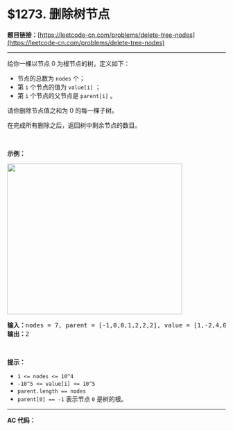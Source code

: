 # $1273. 删除树节点

**题目链接：**[https://leetcode-cn.com/problems/delete-tree-nodes](https://leetcode-cn.com/problems/delete-tree-nodes)

---

<div class="content__1Y2H">
 <div class="notranslate">
  <p>给你一棵以节点 0 为根节点的树，定义如下：</p> 
  <ul> 
   <li>节点的总数为&nbsp;<code>nodes</code>&nbsp;个；</li> 
   <li>第&nbsp;<code>i</code> 个节点的值为&nbsp;<code>value[i]</code>&nbsp;；</li> 
   <li>第&nbsp;<code>i</code> 个节点的父节点是&nbsp;<code>parent[i]</code>&nbsp;。</li> 
  </ul> 
  <p>请你删除节点值之和为 0 的每一棵子树。</p> 
  <p>在完成所有删除之后，返回树中剩余节点的数目。</p> 
  <p>&nbsp;</p> 
  <p><strong>示例：</strong></p> 
  <p><img style="height: 347px; width: 403px;" src="/aliyun-lc-upload/uploads/2019/11/30/1421_sample_1.png" alt=""></p> 
  <pre class="language-text"><strong>输入：</strong>nodes = 7, parent = [-1,0,0,1,2,2,2], value = [1,-2,4,0,-2,-1,-1]
<strong>输出：</strong>2
</pre> 
  <p>&nbsp;</p> 
  <p><strong>提示：</strong></p> 
  <ul> 
   <li><code>1 &lt;= nodes &lt;= 10^4</code></li> 
   <li><code>-10^5 &lt;= value[i] &lt;= 10^5</code></li> 
   <li><code>parent.length == nodes</code></li> 
   <li><code>parent[0] == -1</code>&nbsp;表示节点 <code>0</code> 是树的根。</li> 
  </ul> 
 </div>
</div>

---

**AC 代码：**

```java

```